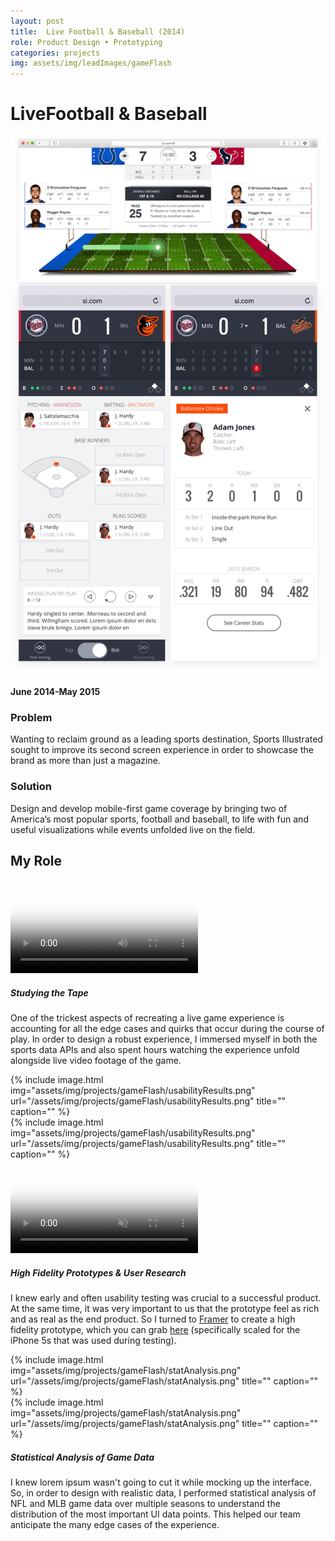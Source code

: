 ```yaml
---
layout: post
title:  Live Football & Baseball (2014)
role: Product Design • Prototyping
categories: projects
img: assets/img/leadImages/gameFlash
---
```


<div class="title--gameflash">
  <h1 class="headline">Live<span class="impact--gameflash">Football & Baseball</span></h1>
  <img src="../assets/img/projects/gameFlash/hero.png" alt="" class="hero-img">
  <h4 class="date">June 2014-May 2015</h4>
  <div class="intro">
    <h3>Problem</h3>
    <p>Wanting to reclaim ground as a leading sports destination, Sports Illustrated sought to improve its second screen experience in order to showcase the brand as more than just a magazine.</p>
    <h3>Solution</h3>
    <p>Design and develop mobile-first game coverage by bringing two of America’s most popular sports, football and baseball, to life with fun and useful visualizations while events unfolded live on the field.</p>
  </div>
</div>
<section>
  <h2 class="bullet">My Role</h2>
  <div class="highlight-odd">
    <video class="screencap" src="/assets/videos/gameflashScreencap.mp4" poster="/assets/img/projects/gameFlash/poster-liveFootage.jpg" controls></video>
    <div class="takeaway">
      <h5 class="example">Studying the Tape</h5>
      <p class="description">One of the trickest aspects of recreating a live game experience is accounting for all the edge cases and quirks that occur during the course of play. In order to design a robust experience, I immersed myself in both the sports data APIs and also spent hours watching the experience unfold alongside live video footage of the game.</p>
    </div>
  </div>
  <div class="highlight-even">
    <div class="gfPrototypes">
      <div class="screenshot-sm">{% include image.html img="assets/img/projects/gameFlash/usabilityResults.png" url="/assets/img/projects/gameFlash/usabilityResults.png" title="" caption="" %}</div>
      <div class="screenshot-lg">{% include image.html img="assets/img/projects/gameFlash/usabilityResults.png" url="/assets/img/projects/gameFlash/usabilityResults.png" title="" caption="" %}</div>
      <div class="gameflashWrapper">
        <video class="screencap" src="/assets/videos/gameflashPrototype.mov" poster="/assets/img/projects/gameFlash/poster-prototype.png" loop autoplay playsinline muted controls></video>
      </div>
    </div>
    <div class="takeaway">
      <h5 class="example">High Fidelity Prototypes & User Research</h5>
      <p class="description">I knew early and often usability testing was crucial to a successful product. At the same time, it was very important to us that the prototype feel as rich and as real as the end product. So I turned to <a href="https://framerjs.com/">Framer</a> to create a high fidelity prototype, which you can grab <a href="../assets/prototypes/mlbGameFlashPrototype.framer">here</a> (specifically scaled for the iPhone 5s that was used during testing).</p>
    </div>
  </div>
  <div class="highlight-odd">
    <div class="screenshot-sm">{% include image.html img="assets/img/projects/gameFlash/statAnalysis.png" url="/assets/img/projects/gameFlash/statAnalysis.png" title="" caption="" %}</div>
    <div class="screenshot-lg">{% include image.html img="assets/img/projects/gameFlash/statAnalysis.png" url="/assets/img/projects/gameFlash/statAnalysis.png" title="" caption="" %}</div>
    <div class="takeaway">
      <h5 class="example">Statistical Analysis of Game Data</h5>
      <p class="description">I knew lorem ipsum wasn't going to cut it while mocking up the interface. So, in order to design with realistic data, I performed statistical analysis of NFL and MLB game data over multiple seasons to understand the distribution of the most important UI data points. This helped our team anticipate the many edge cases of the experience.</p>
    </div>
  </div>
</section>
